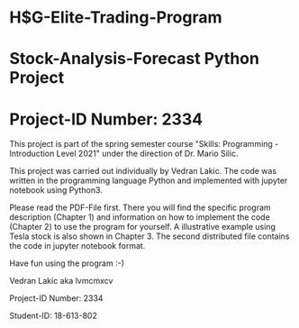 # H$G-Elite-Trading-Program

# Stock-Analysis-Forecast Python Project
# Project-ID Number: 2334



This project is part of the spring semester course "Skills: Programming - Introduction Level 2021" under the direction of Dr. Mario Silic.
 
This project was carried out individually by Vedran Lakic. The code was written in the programming language Python and implemented with jupyter notebook using Python3.

Please read the PDF-File first. There you will find the specific program description (Chapter 1) and information on how to implement the code (Chapter 2) to use the program for yourself. A illustrative example using Tesla stock is also shown in Chapter 3. The second distributed file contains the code in jupyter notebook format.


Have fun using the program :-)

Vedran Lakic aka lvmcmxcv

Project-ID Number: 2334

Student-ID: 18-613-802






